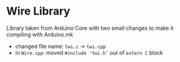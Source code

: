 # Wire Library

Library taken from Arduino Core with two small changes to make it compiling with Arduino.mk

- changed file name: `twi.c` -> `twi.cpp`
- in `Wire.cpp`: moved `#include 'twi.h'` out of `extern C` block 